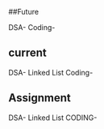 ##Future

DSA-
Coding- 
## current 

DSA- Linked List 
Coding- 

## Assignment

DSA- Linked List
CODING-
